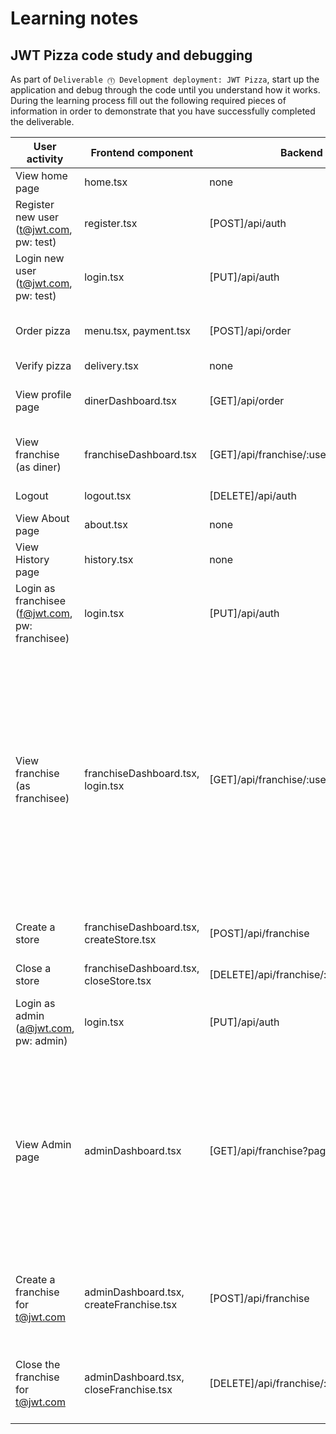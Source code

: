 # Learning notes

## JWT Pizza code study and debugging

As part of `Deliverable ⓵ Development deployment: JWT Pizza`, start up the application and debug through the code until you understand how it works. During the learning process fill out the following required pieces of information in order to demonstrate that you have successfully completed the deliverable.

| User activity                                       | Frontend component | Backend endpoints | Database SQL |
| --------------------------------------------------- | ------------------ | ----------------- | ------------ |
| View home page                                      |     home.tsx       |       none        |    none      |
| Register new user<br/>(t@jwt.com, pw: test)         |     register.tsx   |  [POST]/api/auth  |    INSERT INTO user (name, email, password) VALUES (?, ?, ?)          |
| Login new user<br/>(t@jwt.com, pw: test)            |     login.tsx      | [PUT]/api/auth    |  INSERT INTO auth (token, userId) VALUES (?, ?) ON DUPLICATE KEY UPDATE token=token            |
| Order pizza                                         | menu.tsx, payment.tsx       | [POST]/api/order                  | INSERT INTO dinerOrder (dinerId, franchiseId, storeId, date) VALUES (?, ?, ?, now())             |
| Verify pizza                                        |     delivery.tsx   |   none                |    none          |
| View profile page                                   |    dinerDashboard.tsx                |  [GET]/api/order                 |    SELECT id, menuId, description, price FROM orderItem WHERE orderId=?          |
| View franchise<br/>(as diner)                       |   franchiseDashboard.tsx                 | [GET]/api/franchise/:userId                  |   SELECT objectId FROM userRole WHERE role='franchisee' AND userId=?           |
| Logout                                              |  logout.tsx                  |   [DELETE]/api/auth                |   DELETE FROM auth WHERE token=?           |
| View About page                                     |  about.tsx         |  none             |  none        |
| View History page                                   |  history.tsx       |  none             |  none        |
| Login as franchisee<br/>(f@jwt.com, pw: franchisee) |  login.tsx         |  [PUT]/api/auth   |  INSERT INTO auth (token, userId) VALUES (?, ?) ON DUPLICATE KEY UPDATE token=token            |
| View franchise<br/>(as franchisee)                  |  franchiseDashboard.tsx, login.tsx                  | [GET]/api/franchise/:userId                  | SELECT userId FROM auth WHERE token=?, SELECT objectId FROM userRole WHERE role='franchisee' AND userId=? ;  SELECT u.id, u.name, u.email FROM userRole AS ur JOIN user AS u ON u.id=ur.userId WHERE ur.objectId=? AND ur.role='franchisee' ;  SELECT s.id, s.name, COALESCE(SUM(oi.price), 0) AS totalRevenue FROM dinerOrder AS do JOIN orderItem AS oi ON do.id=oi.orderId RIGHT JOIN store AS s ON s.id=do.storeId WHERE s.franchiseId=? GROUP BY s.id            |
| Create a store                                      |  franchiseDashboard.tsx, createStore.tsx                  |  [POST]/api/franchise                 |  INSERT INTO store (franchiseId, name) VALUES (?, ?)            |
| Close a store                                       |  franchiseDashboard.tsx, closeStore.tsx                  |  [DELETE]/api/franchise/:franchiseId/store/:storeId                 | DELETE FROM store WHERE franchiseId=? AND id=?             |
| Login as admin<br/>(a@jwt.com, pw: admin)           |  login.tsx         |  [PUT]/api/auth   |  INSERT INTO auth (token, userId) VALUES (?, ?) ON DUPLICATE KEY UPDATE token=token            |
| View Admin page                                     |  adminDashboard.tsx  | [GET]/api/franchise?page=0&limit=10&name=*  | SELECT u.id, u.name, u.email FROM userRole AS ur JOIN user AS u ON u.id=ur.userId WHERE ur.objectId=? AND ur.role='franchisee' ;  SELECT s.id, s.name, COALESCE(SUM(oi.price), 0) AS totalRevenue FROM dinerOrder AS do JOIN orderItem AS oi ON do.id=oi.orderId RIGHT JOIN store AS s ON s.id=do.storeId WHERE s.franchiseId=? GROUP BY s.id             |
| Create a franchise for t@jwt.com                    |  adminDashboard.tsx, createFranchise.tsx   | [POST]/api/franchise                  |  SELECT id, name FROM user WHERE email=? ; INSERT INTO franchise (name) VALUES (?) ;  INSERT INTO userRole (userId, role, objectId) VALUES (?, ?, ?)            |
| Close the franchise for t@jwt.com                   |  adminDashboard.tsx, closeFranchise.tsx      | [DELETE]/api/franchise/:franchiseId    | DELETE FROM store WHERE franchiseId=? ;  DELETE FROM userRole WHERE objectId=? ;  DELETE FROM franchise WHERE id=?             |

